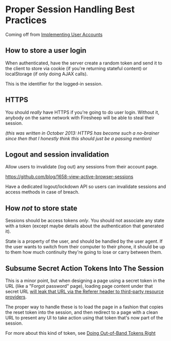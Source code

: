# Proper Session Handling Best Practices

Coming off from [Implementing User Accounts](c6891500-92fd-4774-9a14-d734d99bbdb4.md)

## How to store a user login

When authenticated, have the server create a random token and send it to the client to store via cookie (if you're returning stateful content) or localStorage (if only doing AJAX calls).

This is the identifier for the logged-in session.

## HTTPS

You should *really* have HTTPS if you're going to do user login. Without it, anybody on the same network with Firesheep will be able to steal their session.

*(this was written in October 2013: HTTPS has become such a no-brainer since then that I honestly think this should just be a passing mention)*

## Logout and session invalidation

Allow users to invalidate (log out) any sessions from their account page.

https://github.com/blog/1658-view-active-browser-sessions

Have a dedicated logout/lockdown API so users can invalidate sessions and access methods in case of breach.

## How *not* to store state

Sessions should be access tokens *only*. You should not associate any state with a token (except maybe details about the authentication that generated it).

State is a property of the user, and should be handled by the user agent. If the user wants to switch from their computer to their phone, it should be up to them how much continuity they're going to lose or carry between them.

## Subsume Secret Action Tokens Into The Session

This is a minor point, but when designing a page using a secret token in the URL (like a "Forgot password" page), loading page content under that secret URL [will leak that URL via the Referer header to third-party resource providers][leak].

[leak]: https://robots.thoughtbot.com/is-your-site-leaking-password-reset-links

The proper way to handle these is to load the page in a fashion that copies the reset token into the session, and then redirect to a page with a clean URL to present any UI to take action using that token that's now part of the session.

For more about this kind of token, see [Doing Out-of-Band Tokens Right](0072bc14-9ba6-4364-9762-4e3dcccf8a69.md)

